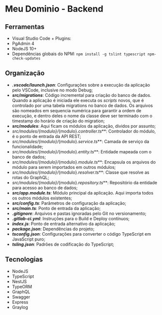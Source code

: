 # Meu Dominio - Backend

## Ferramentas

* Visual Studio Code + Plugins:
* PgAdmin 4
* NodeJS 10+
* Dependências globais do NPM: `npm install -g tslint typescript npm-check-updates`

## Organização

* ***.vscode/launch.json***: Configurações sobre a execução da aplicação pelo VSCode, inclusive no modo Debug;
* ***src/migrations***: Código incremental para criação do banco de dados. Quando a aplicação é iniciada ele executa os *scripts* novos, que é controlado por uma tabela migrations no banco de dados. Os arquivos são nomeados em sequencia numérica para garantir a ordem de execução, e dentro deles o nome da classe deve ser terminado com o timestamp do horário de criação do migration;
* ***src/modules***: Aqui ficam os módulos da aplicação, dividos por assunto;
* ***src/modules/*{modulo}*/*{modulo}*.controller.ts***: Controlador do módulo, é o ponto de entrada da API REST;
* ***src/modules/*{modulo}*/*{modulo}*.service.ts***: Camada de serviço da funcionalidade;
* ***src/modules/*{modulo}*/*{modulo}*.entity.ts***: Entidade mapeada com o banco de dados;
* ***src/modules/*{modulo}*/*{modulo}*.module.ts***: Encapsula os arquivos do módulo para serem importados em outros módulos;
* ***src/modules/*{modulo}*/*{modulo}*.resolver.ts***: Classe que resolve as rotas do GraphQL;
* ***src/modules/*{modulo}*/*{modulo}*.repository.ts***: Repositório da entidade para acesso ao banco de dados;
* ***src/app.module.ts***: Módulo principal da aplicação. Aqui importa todos os outros módulos existentes;
* ***src/config.ts***: Parâmetros de configuração da aplicação;
* ***src/main.ts***: Ponto de entrada da aplicação;
* ***.gitignore***: Arquivos e pastas ignoradas pelo Git no versionamento;
* ***.gitlab-ci.yml***: Instruções para o Build e Deploy contínuos;
* ***index.js***: Ponto de entrada alternativo da aplicação;
* ***package.json***: Dependências do projeto;
* ***tsconfig.json***: Configurações para converter o código TypeScript em JavaScript puro;
* ***tsling.json***: Padrões de codificação do TypeScript;

## Tecnologias

* NodeJS
* TypeScript
* NestJS
* TypeORM
* GraphQL
* Swagger
* Express
* Graylog